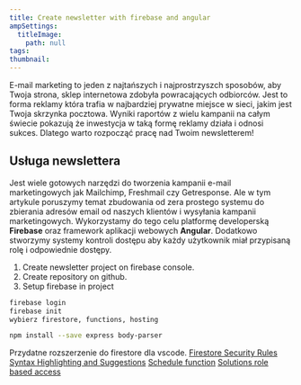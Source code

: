 ```yaml
---
title: Create newsletter with firebase and angular
ampSettings:
  titleImage:
    path: null
tags:
thumbnail:
---
```


E-mail marketing to jeden z najtańszych i najprostrzyszch sposobów, aby Twoja strona, sklep internetowa zdobyła powracających odbiorców. Jest to forma reklamy która trafia w najbardziej prywatne miejsce w sieci, jakim jest Twoja skrzynka pocztowa. Wyniki raportów z wielu kampanii na całym świecie pokazują że inwestycja w taką formę reklamy działa i odnosi sukces. Dlatego warto rozpocząć pracę nad Twoim newsletterem!

## Usługa newslettera

Jest wiele gotowych narzędzi do tworzenia kampanii e-mail marketingowych jak Mailchimp, Freshmail czy Getresponse. Ale w tym artykule poruszymy temat zbudowania od zera prostego systemu do zbierania adresów email od naszych klientów i wysyłania kampanii marketingowych. Wykorzystamy do tego celu platformę developerską **Firebase** oraz framework aplikacji webowych **Angular**.
Dodatkowo stworzymy systemy kontroli dostępu aby każdy użytkownik miał przypisaną rolę i odpowiednie dostępy.

1. Create newsletter project on firebase console.
2. Create repository on github.
3. Setup firebase in project

```bash
firebase login
firebase init
wybierz firestore, functions, hosting
```

```bash
npm install --save express body-parser
```

Przydatne rozszerzenie do firestore dla vscode.
[Firestore Security Rules Syntax Highlighting and Suggestions](https://marketplace.visualstudio.com/items?itemName=ChFlick.firecode)
[Schedule function](https://firebase.google.com/docs/functions/schedule-functions)
[Solutions role based access](https://firebase.google.com/docs/firestore/solutions/role-based-access)
